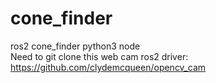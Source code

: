 # cone_finder
ros2 cone_finder python3 node  
Need to git clone this web cam ros2 driver:  
https://github.com/clydemcqueen/opencv_cam
